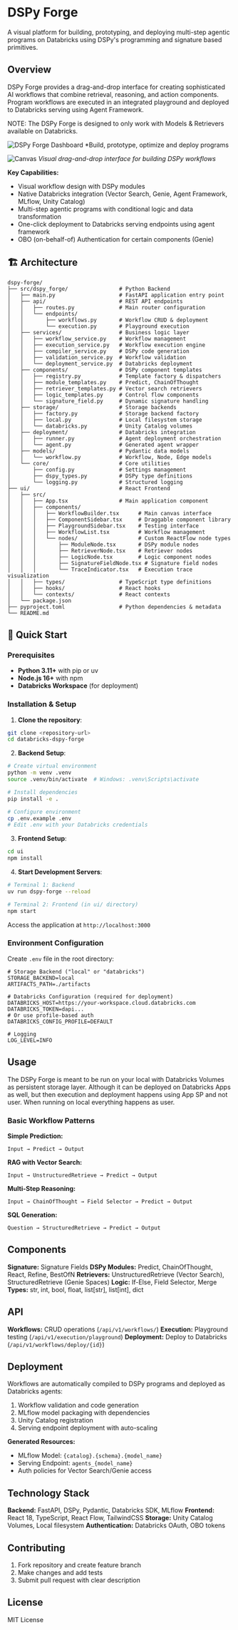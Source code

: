 # DSPy Forge

A visual platform for building, prototyping, and deploying multi-step agentic programs on Databricks using DSPy's programming and signature based primitives.

## Overview

DSPy Forge provides a drag-and-drop interface for creating sophisticated AI workflows that combine retrieval, reasoning, and action components. Program workflows are executed in an integrated playground and deployed to Databricks serving using Agent Framework.

NOTE: The DSPy Forge is designed to only work with Models & Retrievers available on Databricks.

![DSPy Forge Dashboard](artifacts/home.png)
*Build, prototype, optimize and deploy programs

![Canvas](artifacts/canvas.png)
*Visual drag-and-drop interface for building DSPy workflows*

**Key Capabilities:**
- Visual workflow design with DSPy modules
- Native Databricks integration (Vector Search, Genie, Agent Framework, MLflow, Unity Catalog)
- Multi-step agentic programs with conditional logic and data transformation
- One-click deployment to Databricks serving endpoints using agent framework
- OBO (on-behalf-of) Authentication for certain components (Genie)

## 🏗️ Architecture

```
dspy-forge/
├── src/dspy_forge/                # Python Backend
│   ├── main.py                    # FastAPI application entry point
│   ├── api/                       # REST API endpoints
│   │   ├── routes.py              # Main router configuration
│   │   └── endpoints/
│   │       ├── workflows.py       # Workflow CRUD & deployment
│   │       └── execution.py       # Playground execution
│   ├── services/                  # Business logic layer
│   │   ├── workflow_service.py    # Workflow management
│   │   ├── execution_service.py   # Workflow execution engine
│   │   ├── compiler_service.py    # DSPy code generation
│   │   ├── validation_service.py  # Workflow validation
│   │   └── deployment_service.py  # Databricks deployment
│   ├── components/                # DSPy component templates
│   │   ├── registry.py            # Template factory & dispatchers
│   │   ├── module_templates.py    # Predict, ChainOfThought
│   │   ├── retriever_templates.py # Vector search retrievers
│   │   ├── logic_templates.py     # Control flow components
│   │   └── signature_field.py     # Dynamic signature handling
│   ├── storage/                   # Storage backends
│   │   ├── factory.py             # Storage backend factory
│   │   ├── local.py               # Local filesystem storage
│   │   └── databricks.py          # Unity Catalog volumes
│   ├── deployment/                # Databricks integration
│   │   ├── runner.py              # Agent deployment orchestration
│   │   └── agent.py               # Generated agent wrapper
│   ├── models/                    # Pydantic data models
│   │   └── workflow.py            # Workflow, Node, Edge models
│   └── core/                      # Core utilities
│       ├── config.py              # Settings management
│       ├── dspy_types.py          # DSPy type definitions
│       └── logging.py             # Structured logging
├── ui/                            # React Frontend
│   ├── src/
│   │   ├── App.tsx                # Main application component
│   │   ├── components/
│   │   │   ├── WorkflowBuilder.tsx      # Main canvas interface
│   │   │   ├── ComponentSidebar.tsx     # Draggable component library
│   │   │   ├── PlaygroundSidebar.tsx    # Testing interface
│   │   │   ├── WorkflowList.tsx         # Workflow management
│   │   │   └── nodes/                   # Custom ReactFlow node types
│   │   │       ├── ModuleNode.tsx       # DSPy module nodes
│   │   │       ├── RetrieverNode.tsx    # Retriever nodes
│   │   │       ├── LogicNode.tsx        # Logic component nodes
│   │   │       ├── SignatureFieldNode.tsx # Signature field nodes
│   │   │       └── TraceIndicator.tsx   # Execution trace visualization
│   │   ├── types/                 # TypeScript type definitions
│   │   ├── hooks/                 # React hooks
│   │   └── contexts/              # React contexts
│   └── package.json
├── pyproject.toml                 # Python dependencies & metadata
└── README.md
```

## 🚀 Quick Start

### Prerequisites
- **Python 3.11+** with pip or uv
- **Node.js 16+** with npm
- **Databricks Workspace** (for deployment)

### Installation & Setup

1. **Clone the repository**:
```bash
git clone <repository-url>
cd databricks-dspy-forge
```

2. **Backend Setup**:
```bash
# Create virtual environment
python -m venv .venv
source .venv/bin/activate  # Windows: .venv\Scripts\activate

# Install dependencies
pip install -e .

# Configure environment
cp .env.example .env
# Edit .env with your Databricks credentials
```

3. **Frontend Setup**:
```bash
cd ui
npm install
```

4. **Start Development Servers**:
```bash
# Terminal 1: Backend
uv run dspy-forge --reload

# Terminal 2: Frontend (in ui/ directory)
npm start
```

Access the application at `http://localhost:3000`

### Environment Configuration

Create `.env` file in the root directory:

```env
# Storage Backend ("local" or "databricks")
STORAGE_BACKEND=local
ARTIFACTS_PATH=./artifacts

# Databricks Configuration (required for deployment)
DATABRICKS_HOST=https://your-workspace.cloud.databricks.com
DATABRICKS_TOKEN=dapi...
# Or use profile-based auth
DATABRICKS_CONFIG_PROFILE=DEFAULT

# Logging
LOG_LEVEL=INFO
```

## Usage

The DSPy Forge is meant to be run on your local with Databricks Volumes as persistent storage layer. Although it can be deployed on Databricks Apps as well, but then execution and deployment happens using App SP and not user. When running on local everything happens as user.

### Basic Workflow Patterns

**Simple Prediction:**
```
Input → Predict → Output
```

**RAG with Vector Search:**
```
Input → UnstructuredRetrieve → Predict → Output
```

**Multi-Step Reasoning:**
```
Input → ChainOfThought → Field Selector → Predict → Output
```

**SQL Generation:**
```
Question → StructuredRetrieve → Predict → Output
```

## Components

**Signature:** Signature Fields
**DSPy Modules:** Predict, ChainOfThought, React, Refine, BestOfN
**Retrievers:** UnstructuredRetrieve (Vector Search), StructuredRetrieve (Genie Spaces)
**Logic:** If-Else, Field Selector, Merge
**Types:** str, int, bool, float, list[str], list[int], dict

## API

**Workflows:** CRUD operations (`/api/v1/workflows/`)
**Execution:** Playground testing (`/api/v1/execution/playground`)
**Deployment:** Deploy to Databricks (`/api/v1/workflows/deploy/{id}`)

## Deployment

Workflows are automatically compiled to DSPy programs and deployed as Databricks agents:

1. Workflow validation and code generation
2. MLflow model packaging with dependencies
3. Unity Catalog registration
4. Serving endpoint deployment with auto-scaling

**Generated Resources:**
- MLflow Model: `{catalog}.{schema}.{model_name}`
- Serving Endpoint: `agents_{model_name}`
- Auth policies for Vector Search/Genie access

## Technology Stack

**Backend:** FastAPI, DSPy, Pydantic, Databricks SDK, MLflow
**Frontend:** React 18, TypeScript, React Flow, TailwindCSS
**Storage:** Unity Catalog Volumes, Local filesystem
**Authentication:** Databricks OAuth, OBO tokens

## Contributing

1. Fork repository and create feature branch
2. Make changes and add tests
3. Submit pull request with clear description

## License

MIT License